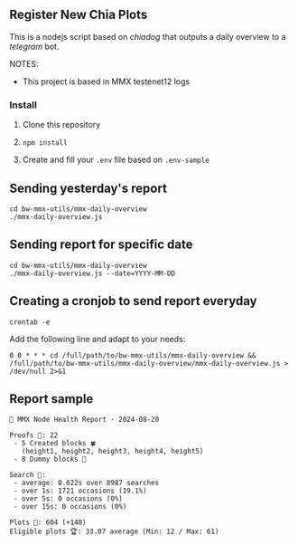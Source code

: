 ## Register New Chia Plots

This is a nodejs script based on *chiadog* that outputs a daily overview to a *telegram* bot.

NOTES:

- This project is based in MMX testenet12 logs


### Install

1. Clone this repository

2. `npm install`

3. Create and fill your `.env` file based on `.env-sample`


## Sending yesterday's report

```
cd bw-mmx-utils/mmx-daily-overview
./mmx-daily-overview.js
```


## Sending report for specific date

```
cd bw-mmx-utils/mmx-daily-overview
./mmx-daily-overview.js --date=YYYY-MM-DD
```


## Creating a cronjob to send report everyday

```
crontab -e
```

Add the following line and adapt to your needs:

```
0 0 * * * cd /full/path/to/bw-mmx-utils/mmx-daily-overview && /full/path/to/bw-mmx-utils/mmx-daily-overview/mmx-daily-overview.js > /dev/null 2>&1
```


## Report sample

```
🚜 MMX Node Health Report - 2024-08-20

Proofs 🧾: 22
 - 5 Created blocks 🍀
   (height1, height2, height3, height4, height5)
 - 8 Dummy blocks 💩

Search 🔎: 
 - average: 0.622s over 8987 searches
 - over 1s: 1721 occasions (19.1%)
 - over 5s: 0 occasions (0%)
 - over 15s: 0 occasions (0%)

Plots 🌱: 604 (+148)
Eligible plots 🏆: 33.07 average (Min: 12 / Max: 61)
```